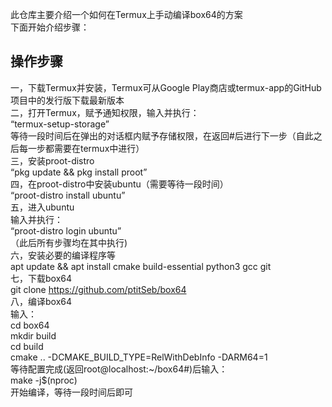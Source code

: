 此仓库主要介绍一个如何在Termux上手动编译box64的方案
<br>
下面开始介绍步骤：
## 操作步骤
一，下载Termux并安装，Termux可从Google Play商店或termux-app的GitHub项目中的发行版下载最新版本
<br>
二，打开Termux，赋予通知权限，输入并执行：
<br>
“termux-setup-storage”
<br>
等待一段时间后在弹出的对话框内赋予存储权限，在返回#后进行下一步（自此之后每一步都需要在termux中进行）
<br>
三，安装proot-distro
<br>
“pkg update && pkg install proot”
<br>
四，在proot-distro中安装ubuntu（需要等待一段时间）
<br>
“proot-distro install ubuntu”
<br>
五，进入ubuntu
<br>
输入并执行：
<br>
“proot-distro login ubuntu”
<br>
（此后所有步骤均在其中执行)
<br>
六，安装必要的编译程序等
<br>
apt update && apt install cmake build-essential python3 gcc git
<br>
七，下载box64
<br>
git clone https://github.com/ptitSeb/box64
<br>
八，编译box64
<br>
输入：
<br>
cd box64
<br>
mkdir build
<br>
cd build
<br>
cmake .. -DCMAKE_BUILD_TYPE=RelWithDebInfo -DARM64=1
<br>
等待配置完成(返回root@localhost:~/box64#)后输入：
<br>
make -j$(nproc)
<br>
开始编译，等待一段时间后即可